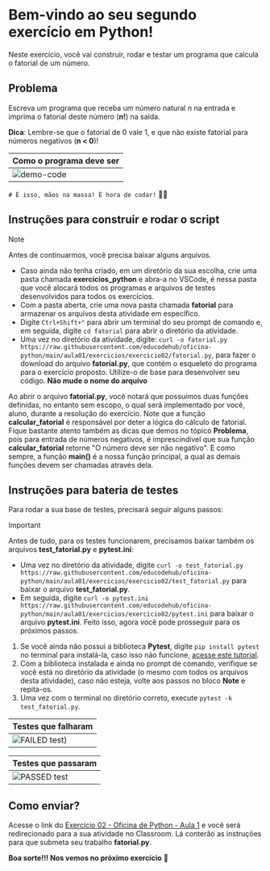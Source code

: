 # Bem-vindo ao seu segundo exercício em Python!

Neste exercício, você vai construir, rodar e testar um programa que calcula o fatorial de um número.

## Problema
Escreva um programa que receba um número natural *n* na entrada e imprima o fatorial deste número (**n!**) na saída. 

**Dica**: Lembre-se que o fatorial de 0 vale 1, e que não existe fatorial para números negativos (**n < 0**)!

| **Como o programa deve ser**                                 |
| ------------------------------------------------------------ |
| ![demo-code](https://github.com/cavalcantgus/oficina-de-python/assets/142106838/a71b76fa-296d-438d-90cb-3b59469ce77a) |

`# É isso, mãos na massa! É hora de codar!` 👨‍💻

## Instruções para construir e rodar o script

> [!NOTE]
> Antes de continuarmos, você precisa baixar alguns arquivos. <ul><li>Caso ainda não tenha criado, em um diretório da sua escolha, crie uma pasta chamada **exercicios_python** e abra-a no VSCode, é nessa pasta que você alocará todos os programas e arquivos de testes desenvolvidos para todos os exercícios. <li>Com a pasta aberta, crie uma nova pasta chamada **fatorial** para armazenar os arquivos desta atividade em específico. <li>Digite `Ctrl+Shift+"` para abrir um terminal do seu prompt de comando e, em seguida, digite `cd fatorial` para abrir o diretório da atividade. <li>Uma vez no diretório da atividade, digite: `curl -o fatorial.py https://raw.githubusercontent.com/educodehub/oficina-python/main/aula01/exercicios/exercicio02/fatorial.py`, para fazer o download do arquivo **fatorial.py**, que contém o esqueleto do programa para o exercício proposto. Utilize-o de base para desenvolver seu código. **Não mude o nome do arquivo**</ul>

Ao abrir o arquivo **fatorial.py**, você notará que possuímos duas funções definidas, no entanto sem escopo, o qual será implementado por você, aluno, durante a resolução do exercício. Note que a função **calcular_fatorial** é responsável por deter a lógica do cálculo de fatorial. Fique bastante atento também as dicas que demos no tópico **Problema**, pois para entrada de números negativos, é imprescindível que sua função **calcular_fatorial** retorne "O número deve ser não negativo". E como sempre, a função **main()** é a nossa função principal, a qual as demais funções devem ser chamadas através dela.

## Instruções para bateria de testes

Para rodar a sua base de testes, precisará seguir alguns passos:
> [!IMPORTANT]
> Antes de tudo, para os testes funcionarem, precisamos baixar também os arquivos **test_fatorial.py** e **pytest.ini**: <ul><li>Uma vez no diretório da atividade, digite `curl -o test_fatorial.py https://raw.githubusercontent.com/educodehub/oficina-python/main/aula01/exercicios/exercicio02/test_fatorial.py` para baixar o arquivo **test_fatorial.py**. <li>Em seguida, digite `curl -o pytest.ini https://raw.githubusercontent.com/educodehub/oficina-python/main/aula01/exercicios/exercicio02/pytest.ini` para baixar o arquivo **pytest.ini**. Feito isso, agora você pode prosseguir para os próximos passos.</ul>

1. Se você ainda não possui a biblioteca **Pytest**, digite `pip install pytest` no terminal para instalá-la, caso isso não funcione, [acesse este tutorial](https://github.com/educodehub/oficina-python/blob/main/aula01/Instala%C3%A7%C3%A3o_pytest.md).
2. Com a biblioteca instalada e ainda no prompt de comando, verifique se você está no diretório da atividade (o mesmo com todos os arquivos desta atividade), caso não esteja, volte aos passos no bloco **Note** e repita-os.
3. Uma vez com o terminal no diretório correto, execute `pytest -k test_fatorial.py`.

| **Testes que falharam**                                      |
| ------------------------------------------------------------ |
| ![FAILED test)](https://github.com/cavalcantgus/oficina-de-python/assets/142106838/a82ecfde-f094-4717-96cc-e457bb4a00b3) |

| **Testes que passaram**                                      |
| ------------------------------------------------------------ |
| ![PASSED test](https://github.com/cavalcantgus/oficina-de-python/assets/142106838/31f9c266-73fd-4ba0-9e43-77fd48f0ebee) |

## Como enviar?

Acesse o link do [Exercício 02 - Oficina de Python - Aula 1](https://classroom.google.com/c/Njc1ODQ0MDM4MTU5/a/Njc2MjEyNzIzMjkx/details) e você será redirecionado para a sua atividade no Classroom. Lá conterão as instruções para que submeta seu trabalho **fatorial.py**. 

**Boa sorte!!! Nos vemos no próximo exercício** 👋
